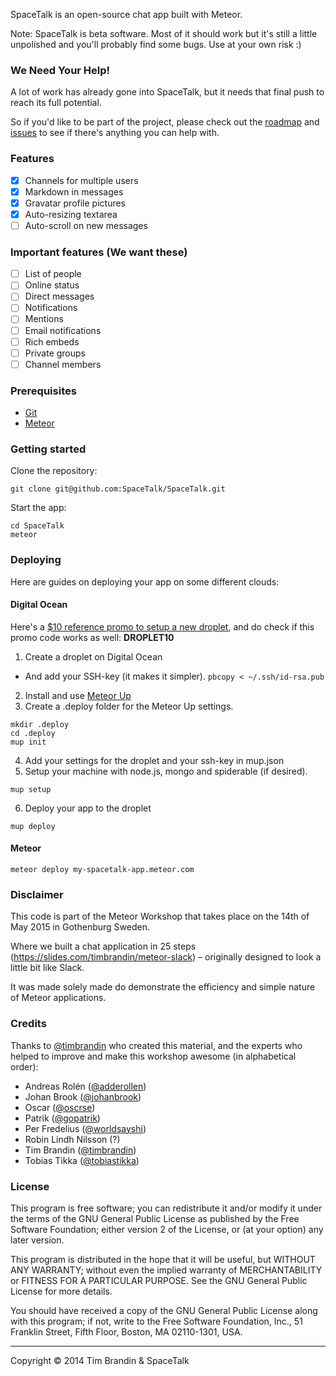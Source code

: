 SpaceTalk is an open-source chat app built with Meteor.

Note: SpaceTalk is beta software. Most of it should work but it's still a little unpolished and you'll probably find some bugs. Use at your own risk :)

### We Need Your Help!

A lot of work has already gone into SpaceTalk, but it needs that final push to reach its full potential.

So if you'd like to be part of the project, please check out the [roadmap](https://trello.com/b/R9Nh1V3t/spacetalk-roadmap) and [issues](https://github.com/SpaceTalk/SpaceTalk/issues) to see if there's anything you can help with.

### Features

- [x] Channels for multiple users
- [x] Markdown in messages
- [x] Gravatar profile pictures
- [x] Auto-resizing textarea
- [ ] Auto-scroll on new messages

### Important features (We want these)

- [ ] List of people
- [ ] Online status
- [ ] Direct messages
- [ ] Notifications
- [ ] Mentions
- [ ] Email notifications
- [ ] Rich embeds
- [ ] Private groups
- [ ] Channel members

### Prerequisites

* [Git](http://git-scm.com/book/en/v2/Getting-Started-Installing-Git)
* [Meteor](https://www.meteor.com/install)

### Getting started

Clone the repository:

```
git clone git@github.com:SpaceTalk/SpaceTalk.git
```

Start the app:

```
cd SpaceTalk
meteor
```

### Deploying

Here are guides on deploying your app on some different clouds:

#### Digital Ocean

Here's a [$10 reference promo to setup a new droplet](https://www.digitalocean.com/?refcode=0d850306ddd1), and do check if this promo code works as well: **DROPLET10**

1. Create a droplet on Digital Ocean
  * And add your SSH-key (it makes it simpler). ```pbcopy < ~/.ssh/id-rsa.pub```
2. Install and use [Meteor Up](https://github.com/arunoda/meteor-up)
3. Create a .deploy folder for the Meteor Up settings.

  ```
  mkdir .deploy
  cd .deploy
  mup init
  ```

4. Add your settings for the droplet and your ssh-key in mup.json
5. Setup your machine with node.js, mongo and spiderable (if desired).

  ```
  mup setup
  ```

6. Deploy your app to the droplet

  ```
  mup deploy
  ```

#### Meteor

```
meteor deploy my-spacetalk-app.meteor.com
```

####

### Disclaimer

This code is part of the Meteor Workshop that takes place on the 14th of May 2015 in Gothenburg Sweden.

Where we built a chat application in 25 steps (https://slides.com/timbrandin/meteor-slack) – originally designed to look a little bit like Slack.

It was made solely made do demonstrate the efficiency and simple nature of Meteor applications.

### Credits

Thanks to [@timbrandin](https://twitter.com/timbrandin) who created this material, and the experts who helped to improve and make this workshop awesome (in alphabetical order):

* Andreas Rolén ([@adderollen](https://twitter.com/adderollen))
* Johan Brook ([@johanbrook](https://twitter.com/johanbrook))
* Oscar ([@oscrse](https://twitter.com/oscrse))
* Patrik ([@gopatrik](https://twitter.com/gopatrik))
* Per Fredelius ([@worldsayshi](https://github.com/worldsayshi))
* Robin Lindh Nilsson (?)
* Tim Brandin ([@timbrandin](https://twitter.com/timbrandin))
* Tobias Tikka ([@tobiastikka](https://twitter.com/tobiastikka))

### License

This program is free software; you can redistribute it and/or
modify it under the terms of the GNU General Public License
as published by the Free Software Foundation; either version 2
of the License, or (at your option) any later version.

This program is distributed in the hope that it will be useful,
but WITHOUT ANY WARRANTY; without even the implied warranty of
MERCHANTABILITY or FITNESS FOR A PARTICULAR PURPOSE.  See the
GNU General Public License for more details.

You should have received a copy of the GNU General Public License
along with this program; if not, write to the Free Software
Foundation, Inc., 51 Franklin Street, Fifth Floor, Boston,
MA  02110-1301, USA.

-------

Copyright © 2014 Tim Brandin &amp; SpaceTalk
